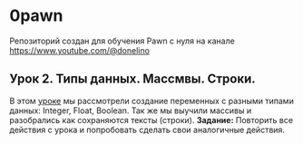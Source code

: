 # 0pawn
Репозиторий создан для обучения Pawn с нуля на канале https://www.youtube.com/@donelino

## Урок 2. Типы данных. Массмвы. Строки.

В этом [уроке](https://youtu.be/VkRTtBzdMRM) мы рассмотрели создание переменных с разными типами данных: Integer, Float, Boolean. Так же мы выучили массивы и разобрались как сохраняются тексты (строки).
**Задание:** Повторить все действия с урока и попробовать сделать свои аналогичные действия.
